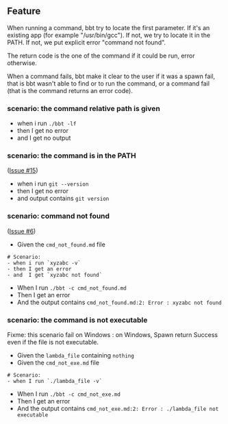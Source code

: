 ## Feature

When running a command, bbt try to locate the first parameter. 
If it's an existing app (for example "/usr/bin/gcc").
If not, we try to locate it in the PATH. 
If not, we put explicit error "command not found".

The return code is the one of the command if it could be run, error otherwise.

When a command fails, bbt make it clear to the user if it was a spawn fail, that is bbt wasn't able to find or to run the command, or a command fail (that is the command returns an error code).

### scenario: the command relative path is given
- when i run `./bbt -lf`
- then I get no error
- and  I get no output

### scenario: the command is in the PATH
([Issue #15](https://github.com/LionelDraghi/bbt/issues/15))

- when i run `git --version`
- then I get no error
- and  output contains `git version`

### scenario: command not found
([Issue #6](https://github.com/LionelDraghi/bbt/issues/6))

- Given the `cmd_not_found.md` file 
~~~ 
# Scenario:
- when i run `xyzabc -v`
- then I get an error
- and  I get `xyzabc not found`
~~~ 
- When I run `./bbt -c cmd_not_found.md`
- Then I get an error
- And  the output contains `cmd_not_found.md:2: Error : xyzabc not found`

### scenario: the command is not executable

Fixme: this scenario fail on Windows : on Windows, Spawn return Success 
even if the file is not executable.

- Given the `lambda_file` containing `nothing`
- Given the `cmd_not_exe.md` file 
~~~ 
# Scenario:
- when I run `./lambda_file -v`
~~~ 
- When I run `./bbt -c cmd_not_exe.md`
- Then I get an error
- And  the output contains `cmd_not_exe.md:2: Error : ./lambda_file not executable`
